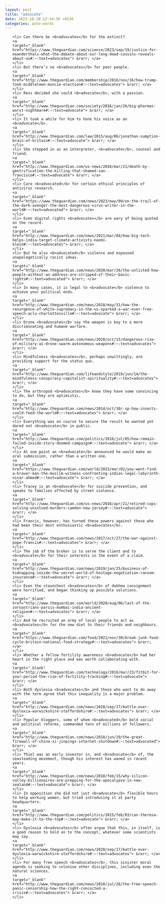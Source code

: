 ```yaml
---
layout: post
title: "advocate"
date: 2023-10-10 12:34:56 +0530
categories: auto-words
---
```

<ol>

    <li> Can there be <b>advocates</b> for the extinct?
    <a 
    target="_blank" 
    href="https://www.theguardian.com/science/2023/sep/19/justice-for-neanderthals-what-the-debate-about-our-long-dead-cousins-reveals-about-us#:~:text=advocates"> &rarr; </a>
    </li>
    <li> But there’s no <b>advocates</b> for poor people.
    <a 
    target="_blank" 
    href="http://www.theguardian.com/membership/2016/nov/16/how-trump-took-middletown-muncie-election#:~:text=advocates"> &rarr; </a>
    </li>
    <li> Ress decided she could <b>advocate</b>, with a passion.
    <a 
    target="_blank" 
    href="http://www.theguardian.com/society/2016/jan/26/big-pharmas-worst-nightmare#:~:text=advocate"> &rarr; </a>
    </li>
    <li> It took a while for him to hone his voice as an <b>advocate</b>.
    <a 
    target="_blank" 
    href="http://www.theguardian.com/law/2015/aug/06/jonathan-sumption-brain-of-britain#:~:text=advocate"> &rarr; </a>
    </li>
    <li> She stepped in as an interpreter, <b>advocate</b>, counsel and friend.
    <a 
    target="_blank" 
    href="http://www.theguardian.com/us-news/2016/mar/21/death-by-gentrification-the-killing-that-shamed-san-francisco#:~:text=advocate"> &rarr; </a>
    </li>
    <li> Caro <b>advocated</b> for certain ethical principles of antivirus research.
    <a 
    target="_blank" 
    href="https://www.theguardian.com/news/2023/may/09/on-the-trail-of-the-dark-avenger-the-most-dangerous-virus-writer-in-the-world#:~:text=advocated"> &rarr; </a>
    </li>
    <li> Even digital rights <b>advocates</b> are wary of being quoted on the record.
    <a 
    target="_blank" 
    href="http://www.theguardian.com/news/2021/mar/04/how-big-tech-helps-india-target-climate-activists-naomi-klein#:~:text=advocates"> &rarr; </a>
    </li>
    <li> But he also <b>advocated</b> violence and espoused unapologetically racist ideas.
    <a 
    target="_blank" 
    href="http://www.theguardian.com/news/2020/mar/26/the-unlisted-how-people-without-an-address-are-stripped-of-their-basic-rights#:~:text=advocated"> &rarr; </a>
    </li>
    <li> In many cases, it is legal to <b>advocate</b> violence to achieve your political ends.
    <a 
    target="_blank" 
    href="http://www.theguardian.com/news/2018/may/31/how-the-resurgence-of-white-supremacy-in-the-us-sparked-a-war-over-free-speech-aclu-charlottesville#:~:text=advocate"> &rarr; </a>
    </li>
    <li> Drone <b>advocates</b> say the weapon is key to a more discriminating and humane warfare.
    <a 
    target="_blank" 
    href="http://www.theguardian.com/news/2020/oct/15/dangerous-rise-of-military-ai-drone-swarm-autonomous-weapons#:~:text=advocates"> &rarr; </a>
    </li>
    <li> Mindfulness <b>advocates</b>, perhaps unwittingly, are providing support for the status quo.
    <a 
    target="_blank" 
    href="http://www.theguardian.com/lifeandstyle/2019/jun/14/the-mindfulness-conspiracy-capitalist-spirituality#:~:text=advocates"> &rarr; </a>
    </li>
    <li> The arthropod <b>advocates</b> know they have some convincing to do, but they are optimistic.
    <a 
    target="_blank" 
    href="http://www.theguardian.com/news/2014/oct/30/-sp-how-insects-could-feed-the-world#:~:text=advocates"> &rarr; </a>
    </li>
    <li> Everything was on course to secure the result he wanted yet dared not <b>advocate</b> in public.
    <a 
    target="_blank" 
    href="http://www.theguardian.com/politics/2016/jul/05/how-remain-failed-inside-story-doomed-campaign#:~:text=advocate"> &rarr; </a>
    </li>
    <li> At one point an <b>advocate</b> announced he would make an oral submission, rather than a written one.
    <a 
    target="_blank" 
    href="https://www.theguardian.com/world/2023/mar/02/you-wont-find-a-braver-man-the-muslim-witness-confronting-indias-legal-labyrinth-nisar-ahmed#:~:text=advocate"> &rarr; </a>
    </li>
    <li> Tracey is an <b>advocate</b> for suicide prevention, and speaks to families affected by street violence.
    <a 
    target="_blank" 
    href="http://www.theguardian.com/us-news/2016/apr/21/retired-cops-solving-unsolved-murders-camden-new-jersey#:~:text=advocate"> &rarr; </a>
    </li>
    <li> Francis, however, has turned these powers against those who had been their most enthusiastic <b>advocates</b>.
    <a 
    target="_blank" 
    href="http://www.theguardian.com/news/2017/oct/27/the-war-against-pope-francis#:~:text=advocates"> &rarr; </a>
    </li>
    <li> The job of the broker is to serve the client and to <b>advocate</b> for their interests in the event of a claim.
    <a 
    target="_blank" 
    href="http://www.theguardian.com/news/2019/jan/25/business-of-kidnapping-inside-the-secret-world-of-hostage-negotiation-ransom-insurance#:~:text=advocate"> &rarr; </a>
    </li>
    <li> Even the staunchest <b>advocates</b> of dakhma consignment were horrified, and began thinking up possible solutions.
    <a 
    target="_blank" 
    href="http://www.theguardian.com/world/2020/aug/06/last-of-the-zoroastrians-parsis-mumbai-india-ancient-religion#:~:text=advocates"> &rarr; </a>
    </li>
    <li> And he recruited an army of local people to act as <b>advocates</b> for the new diet to their friends and neighbours.
    <a 
    target="_blank" 
    href="https://www.theguardian.com/food/2021/nov/30/break-junk-food-cycle-britain-national-food-strategy#:~:text=advocates"> &rarr; </a>
    </li>
    <li> Whether a fellow fertility awareness <b>advocate</b> had her heart in the right place and was worth collaborating with.
    <a 
    target="_blank" 
    href="http://www.theguardian.com/technology/2016/mar/23/fitbit-for-your-period-the-rise-of-fertility-tracking#:~:text=advocate"> &rarr; </a>
    </li>
    <li> Both dyslexia <b>advocates</b> and those who want to do away with the term agree that this inequality is a major problem.
    <a 
    target="_blank" 
    href="http://www.theguardian.com/news/2020/sep/17/battle-over-dyslexia-warwickshire-staffordshire#:~:text=advocates"> &rarr; </a>
    </li>
    <li> Popular bloggers, some of whom <b>advocated</b> bold social and political reforms, commanded tens of millions of followers.
    <a 
    target="_blank" 
    href="http://www.theguardian.com/news/2018/jun/29/the-great-firewall-of-china-xi-jinpings-internet-shutdown#:~:text=advocated"> &rarr; </a>
    </li>
    <li> Thiel was an early investor in, and <b>advocate</b> of, the seasteading movement, though his interest has waned in recent years.
    <a 
    target="_blank" 
    href="http://www.theguardian.com/news/2018/feb/15/why-silicon-valley-billionaires-are-prepping-for-the-apocalypse-in-new-zealand#:~:text=advocate"> &rarr; </a>
    </li>
    <li> In opposition she did not just <b>advocate</b> flexible hours to help working women, but tried introducing it at party headquarters.
    <a 
    target="_blank" 
    href="http://www.theguardian.com/politics/2015/feb/03/can-theresa-may-make-it-to-the-top#:~:text=advocate"> &rarr; </a>
    </li>
    <li> Dyslexia <b>advocates</b> often argue that this, in itself, is a good reason to hold on to the concept, whatever some scientists may say.
    <a 
    target="_blank" 
    href="http://www.theguardian.com/news/2020/sep/17/battle-over-dyslexia-warwickshire-staffordshire#:~:text=advocates"> &rarr; </a>
    </li>
    <li> For many free speech <b>advocates</b>, this sinister moral agenda is seeking to colonise other disciplines, including even the natural sciences.
    <a 
    target="_blank" 
    href="http://www.theguardian.com/news/2018/jul/26/the-free-speech-panic-censorship-how-the-right-concocted-a-crisis#:~:text=advocates"> &rarr; </a>
    </li>